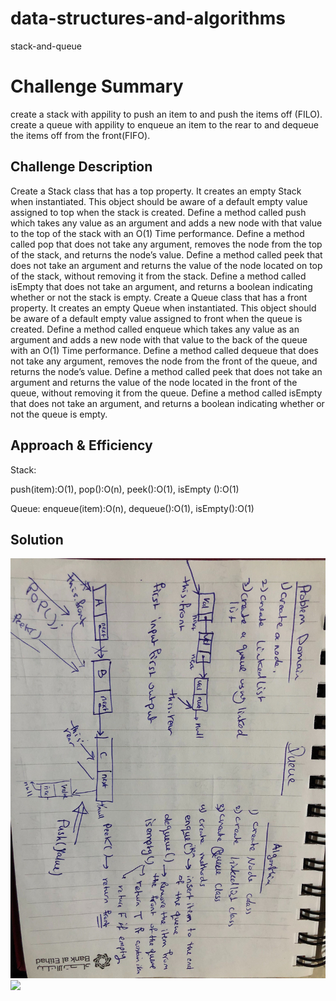 # data-structures-and-algorithms

stack-and-queue

# Challenge Summary
create a stack with appility to push an item to and push the items off (FILO).
create a queue with appility to enqueue an item to the rear to and dequeue the items off from the front(FIFO).


## Challenge Description
Create a Stack class that has a top property. It creates an empty Stack when instantiated.
This object should be aware of a default empty value assigned to top when the stack is created.
Define a method called push which takes any value as an argument and adds a new node with that value to the top of the stack with an O(1) Time performance.
Define a method called pop that does not take any argument, removes the node from the top of the stack, and returns the node’s value.
Define a method called peek that does not take an argument and returns the value of the node located on top of the stack, without removing it from the stack.
Define a method called isEmpty that does not take an argument, and returns a boolean indicating whether or not the stack is empty.
Create a Queue class that has a front property. It creates an empty Queue when instantiated.
This object should be aware of a default empty value assigned to front when the queue is created.
Define a method called enqueue which takes any value as an argument and adds a new node with that value to the back of the queue with an O(1) Time performance.
Define a method called dequeue that does not take any argument, removes the node from the front of the queue, and returns the node’s value.
Define a method called peek that does not take an argument and returns the value of the node located in the front of the queue, without removing it from the queue.
Define a method called isEmpty that does not take an argument, and returns a boolean indicating whether or not the queue is empty.

## Approach & Efficiency
Stack:

  push(item):O(1),
  pop():O(n),
  peek():O(1),
  isEmpty ():O(1)


Queue:
enqueue(item):O(n),
dequeue():O(1),
isEmpty():O(1)



## Solution
![](wb10.jpg)
![](wb11.jpg)